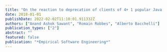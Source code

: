 ```yaml
---
title: "On the reaction to deprecation of clients of 4+ 1 popular Java APIs and the JDK"
date: 2018-01-01
publishDate: 2022-02-02T11:10:01.911332Z
authors: ["Anand Ashok Sawant", "Romain Robbes", "Alberto Bacchelli"]
publication_types: ["2"]
abstract: ""
featured: false
publication: "*Empirical Software Engineering*"
---
```


